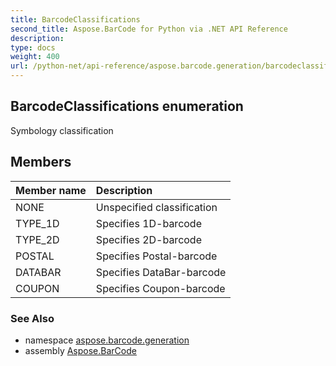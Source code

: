 ```yaml
---
title: BarcodeClassifications
second_title: Aspose.BarCode for Python via .NET API Reference
description: 
type: docs
weight: 400
url: /python-net/api-reference/aspose.barcode.generation/barcodeclassifications/
---
```


## BarcodeClassifications enumeration

Symbology classification

## Members
| Member name | Description |
| :- | :- |
|NONE|Unspecified classification|
|TYPE_1D|Specifies 1D-barcode|
|TYPE_2D|Specifies 2D-barcode|
|POSTAL|Specifies Postal-barcode|
|DATABAR|Specifies DataBar-barcode|
|COUPON|Specifies Coupon-barcode|

### See Also

* namespace [aspose.barcode.generation](/barcode/python-net/api-reference/aspose.barcode.generation/)
* assembly [Aspose.BarCode](/barcode/python-net/api-reference/)

